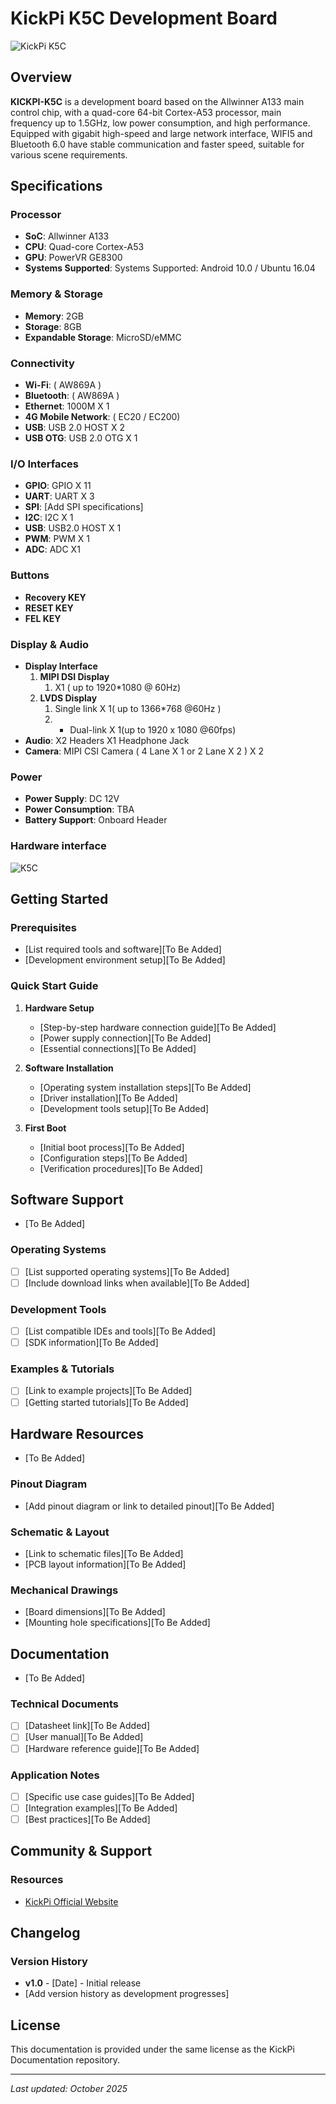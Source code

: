 # KickPi K5C Development Board

![KickPi K5C](images/K5C.png)

## Overview

**KICKPI-K5C** is a development board based on the Allwinner A133 main control chip, with a quad-core 64-bit Cortex-A53 processor, main frequency up to 1.5GHz, low power consumption, and high performance. Equipped with gigabit high-speed and large network interface, WIFI5 and Bluetooth 6.0 have stable communication and faster speed, suitable for various scene requirements.

## Specifications

### Processor
- **SoC**: Allwinner A133
- **CPU**: Quad-core Cortex-A53
- **GPU**: PowerVR GE8300
- **Systems Supported**: Systems Supported: Android 10.0 / Ubuntu 16.04

### Memory & Storage
- **Memory**: 2GB
- **Storage**: 8GB
- **Expandable Storage**: MicroSD/eMMC

### Connectivity
- **Wi-Fi**: ( AW869A )
- **Bluetooth**: ( AW869A )
- **Ethernet**: 1000M X 1
- **4G Mobile Network**: ( EC20 / EC200)
- **USB**: USB 2.0 HOST X 2
- **USB OTG**: USB 2.0 OTG X 1

### I/O Interfaces
- **GPIO**: GPIO X 11
- **UART**: UART X 3
- **SPI**: [Add SPI specifications]
- **I2C**: I2C X 1
- **USB**: USB2.0 HOST X 1
- **PWM**: PWM X 1
- **ADC**: ADC X1

### Buttons
- **Recovery KEY**
- **RESET KEY**
- **FEL KEY**

### Display & Audio
- **Display Interface**
    1. **MIPI DSI Display**
        1. X1 ( up to 1920*1080 @ 60Hz)
    2. **LVDS Display**
        1. Single link X 1( up to 1366*768 @60Hz )
        2. * Dual-link X 1(up to 1920 x 1080 @60fps)
- **Audio**: X2 Headers X1 Headphone Jack
- **Camera**: MIPI CSI Camera ( 4 Lane X 1 or 2 Lane X 2 ) X 2

### Power
- **Power Supply**: DC 12V
- **Power Consumption**: TBA
- **Battery Support**: Onboard Header

### Hardware interface
![K5C](images/Hardware%20interface.png)

## Getting Started

### Prerequisites
- [List required tools and software][To Be Added]
- [Development environment setup][To Be Added]

### Quick Start Guide

1. **Hardware Setup**
   - [Step-by-step hardware connection guide][To Be Added]
   - [Power supply connection][To Be Added]
   - [Essential connections][To Be Added]

2. **Software Installation**
   - [Operating system installation steps][To Be Added]
   - [Driver installation][To Be Added]
   - [Development tools setup][To Be Added]

3. **First Boot**
   - [Initial boot process][To Be Added]
   - [Configuration steps][To Be Added]
   - [Verification procedures][To Be Added]

## Software Support
- [To Be Added]

### Operating Systems
- [ ] [List supported operating systems][To Be Added]
- [ ] [Include download links when available][To Be Added]

### Development Tools
- [ ] [List compatible IDEs and tools][To Be Added]
- [ ] [SDK information][To Be Added]

### Examples & Tutorials
- [ ] [Link to example projects][To Be Added]
- [ ] [Getting started tutorials][To Be Added]

## Hardware Resources
- [To Be Added]

### Pinout Diagram
- [Add pinout diagram or link to detailed pinout][To Be Added]

### Schematic & Layout
- [Link to schematic files][To Be Added]
- [PCB layout information][To Be Added]

### Mechanical Drawings
- [Board dimensions][To Be Added]
- [Mounting hole specifications][To Be Added]

## Documentation
- [To Be Added]

### Technical Documents
- [ ] [Datasheet link][To Be Added]
- [ ] [User manual][To Be Added]
- [ ] [Hardware reference guide][To Be Added]

### Application Notes
- [ ] [Specific use case guides][To Be Added]
- [ ] [Integration examples][To Be Added]
- [ ] [Best practices][To Be Added]

## Community & Support

### Resources
- [KickPi Official Website](https://www.kickpi.com/product/k5c/)

## Changelog

### Version History
- **v1.0** - [Date] - Initial release
- [Add version history as development progresses]

## License

This documentation is provided under the same license as the KickPi Documentation repository.

---

*Last updated: October 2025*